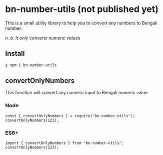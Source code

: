 # bn-number-utils (not published yet)

This is a small utility library to help you to convert any numbers to Bengali number.

_n. b. It only converts numeric values_

## Install

```bash
$ npm i bn-number-utils
```

## convertOnlyNumbers

This function will convert any numeric input to Bengali numeric value

### Node

```
const { convertOnlyNumbers } = require("bn-number-utils");
convertOnlyNumbers(123);
```

### ES6+

```
import { convertOnlyNumbers } from "bn-number-utils";
convertOnlyNumbers(123);
```
